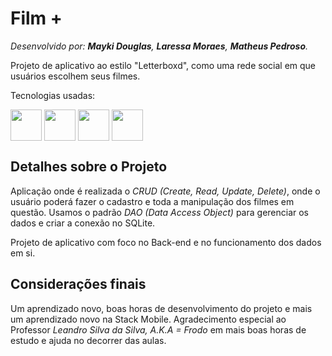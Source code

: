 # Film +

*Desenvolvido por: **Mayki Douglas**, **Laressa Moraes**, **Matheus Pedroso**.*

Projeto de aplicativo ao estilo "Letterboxd", como uma rede social em que usuários escolhem seus filmes.

Tecnologias usadas:

<div style="display: inline_block">
    <img align="center" height="50" width="50" src="https://cdn.jsdelivr.net/gh/devicons/devicon/icons/java/java-original-wordmark.svg">
    <img align="center" height="50" width="50" src="https://cdn.jsdelivr.net/gh/devicons/devicon/icons/sqlite/sqlite-original-wordmark.svg" />
    <img align="center" height="50" width="50" src="https://cdn.jsdelivr.net/gh/devicons/devicon/icons/figma/figma-original.svg" />
    <img align="center" height="50" width="50" src="https://cdn.jsdelivr.net/gh/devicons/devicon/icons/androidstudio/androidstudio-original-wordmark.svg" />
</div>

## Detalhes sobre o Projeto

Aplicação onde é realizada o *CRUD (Create, Read, Update, Delete)*, onde o usuário poderá fazer o cadastro e toda a manipulação dos filmes em questão. Usamos o padrão *DAO (Data Access Object)* para gerenciar os dados e criar a conexão no SQLite.

Projeto de aplicativo com foco no Back-end e no funcionamento dos dados em si.

## Considerações finais

Um aprendizado novo, boas horas de desenvolvimento do projeto e mais um aprendizado novo na Stack Mobile. Agradecimento especial ao Professor *Leandro Silva da Silva, A.K.A = Frodo* em mais boas horas de estudo e ajuda no decorrer das aulas.

